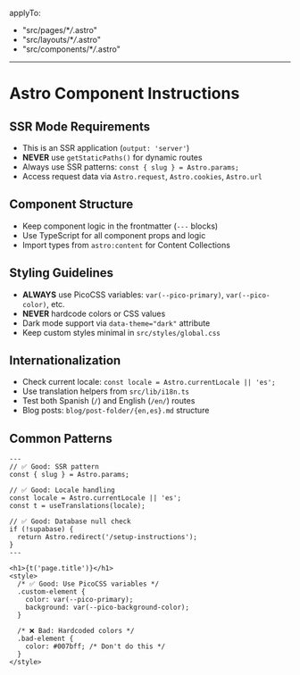 applyTo:

- "src/pages/\*_/_.astro"
- "src/layouts/\*_/_.astro"
- "src/components/\*_/_.astro"

---

# Astro Component Instructions

## SSR Mode Requirements

- This is an SSR application (`output: 'server'`)
- **NEVER** use `getStaticPaths()` for dynamic routes
- Always use SSR patterns: `const { slug } = Astro.params;`
- Access request data via `Astro.request`, `Astro.cookies`, `Astro.url`

## Component Structure

- Keep component logic in the frontmatter (`---` blocks)
- Use TypeScript for all component props and logic
- Import types from `astro:content` for Content Collections

## Styling Guidelines

- **ALWAYS** use PicoCSS variables: `var(--pico-primary)`, `var(--pico-color)`, etc.
- **NEVER** hardcode colors or CSS values
- Dark mode support via `data-theme="dark"` attribute
- Keep custom styles minimal in `src/styles/global.css`

## Internationalization

- Check current locale: `const locale = Astro.currentLocale || 'es';`
- Use translation helpers from `src/lib/i18n.ts`
- Test both Spanish (`/`) and English (`/en/`) routes
- Blog posts: `blog/post-folder/{en,es}.md` structure

## Common Patterns

```astro
---
// ✅ Good: SSR pattern
const { slug } = Astro.params;

// ✅ Good: Locale handling
const locale = Astro.currentLocale || 'es';
const t = useTranslations(locale);

// ✅ Good: Database null check
if (!supabase) {
  return Astro.redirect('/setup-instructions');
}
---

<h1>{t('page.title')}</h1>
<style>
  /* ✅ Good: Use PicoCSS variables */
  .custom-element {
    color: var(--pico-primary);
    background: var(--pico-background-color);
  }

  /* ❌ Bad: Hardcoded colors */
  .bad-element {
    color: #007bff; /* Don't do this */
  }
</style>
```
